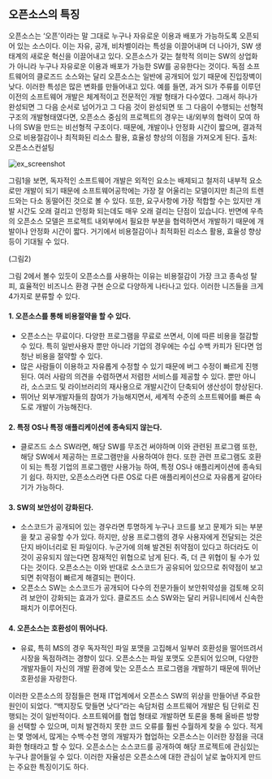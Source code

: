 ## 오픈소스의 특징

오픈소스는 ‘오픈’이라는 말 그대로 누구나 자유로운 이용과 배포가 가능하도록 오픈되어 있는 소스이다. 이는 자유, 공개, 비차별이라는 특성을 이끌어내며 더 나아가, SW 생태계의 새로운 혁신을 이끌어내고 있다. 오픈소스가 갖는 철학적 의미는 SW의 상업화가 아니라 누구나 자유로운 이용과 배포가 가능한 SW를 공유한다는 것이다. 독점 소프트웨어의 클로즈드 소스와는 달리 오픈소스는 일반에 공개되어 있기 때문에 진입장벽이 낮다. 이러한 특성은 많은 변화를 만들어내고 있다. 예를 들면, 과거 SI가 주류를 이루던 이전의 소프트웨어 개발은 체계적이고 전문적인 개발 형태가 다수였다. 그래서 하나가 완성되면 그 다음 순서로 넘어가고 그 다음 것이 완성되면 또 그 다음이 수행되는 선형적 구조의 개발형태였다면, 오픈소스 중심의 프로젝트의 경우는 내/외부의 협력이 모여 하나의 SW을 만드는 비선형적 구조이다. 때문에, 개발이나 안정화 시간이 짧으며, 결과적으로 비용절감이나 최적화된 리소스 활용, 효율성 향상의 이점을 가져오게 된다.
출처: 오픈소스컨설팅

![ex_screenshot](./images/images_1.jpg)

그림1을 보면, 독자적인 소프트웨어 개발은 외적인 요소는 배제되고 철저히 내부적 요소로만 개발이 되기 때문에 소프트웨어공학에는 가장 잘 어울리는 모델이지만 최근의 트렌드와는 다소 동떨어진 것으로 볼 수 있다. 또한, 요구사항에 가장 적합할 수는 있지만 개발 시간도 오래 걸리고 안정화 되는데도 매우 오래 걸리는 단점이 있습니다. 반면에 우측의 오픈소스 모델은 프로젝트 내외부에서 필요한 부분을 협력하면서 개발하기 때문에 개발이나 안정화 시간이 짧다. 거기에서 비용절감이나 최적화된 리소스 활용, 효율성 향상 등이 기대될 수 있다.

(그림2)

그림 2에서 볼수 있듯이 오픈소스를 사용하는 이유는 비용절감이 가장 크고 종속성 탈피, 효율적인 비즈니스 환경 구현 순으로 다양하게 나타나고 있다. 이러한 니즈들을 크게 4가지로 분류할 수 있다.

#### 1. 오픈소스를 통해 비용절약을 할 수 있다.
- 오픈소스는 무료이다. 다양한 프로그램을 무료로 쓰면서, 이에 따른 비용을 절감할 수 있다. 특히 일반사용자 뿐만 아니라 기업의 경우에는 수십 수백 카피가 된다면 엄청난 비용을 절약할 수 있다.
- 많은 사람들이 이용하고 자유롭게 수정할 수 있기 때문에 버그 수정이 빠르게 진행된다. 여러 사람의 의견을 수렴하면서 저렴한 서비스를 제공할 수 있다. 뿐만 아니라, 소스코드 및 라이브러리의 재사용으로 개발시간이 단축되어 생산성이 향상된다.
- 뛰어난 외부개발자들의 참여가 가능해지면서, 세계적 수준의 소프트웨어를 빠른 속도로 개발이 가능해진다.

#### 2. 특정 OS나 특정 애플리케이션에 종속되지 않는다.
- 클로즈드 소스 SW라면, 해당 SW를 무조건 써야하며 이와 관련된 프로그램 또한, 해당 SW에서 제공하는 프로그램만을 사용하여야 한다. 또한 관련 프로그램도 호환이 되는 특정 기업의 프로그램만 사용가능 하여, 특정 OS나 애플리케이션에 종속되기 쉽다. 하지만, 오픈소스라면 다른 OS로 다른 애플리케이션으로 자유롭게 갈아타기가 가능하다.

#### 3. SW의 보안성이 강화된다.
- 소스코드가 공개되어 있는 경우라면 투명하게 누구나 코드를 보고 문제가 되는 부분을 찾고 공유할 수가 있다. 하지만, 상용 프로그램의 경우 사용자에게 전달되는 것은 단지 바이너리로 된 파일이다. 누군가에 의해 발견된 취약점이 있다고 하더라도 이것이 공유되지 않는다면 잠재적인 위협으로 남게 된다. 즉, 더 큰 위협이 될 수가 있다는 것이다. 오픈소스는 이와 반대로 소스코드가 공유되어 있으므로 취약점이 보고되면 취약점이 빠르게 해결되는 편이다.
- 오픈소스 SW는 소스코드가 공개되어 다수의 전문가들이 보안취약성을 검토해 오히려 보안이 강화되는 효과가 있다. 클로즈드 소스 SW와는 달리 커뮤니티에서 신속한 패치가 이루어진다. 

#### 4. 오픈소스는 호환성이 뛰어나다.
- 유료, 특히 MS의 경우 독자적인 파일 포맷을 고집해서 일부러 호환성을 떨어뜨려서 시장을 독점하려는 경향이 있다. 오픈소스는 파일 포맷도 오픈되어 있으며, 다양한 개발자들이 자신의 개발 환경에 맞는 오픈소스 프로그램을 개발하기 때문에 뛰어난 호환성을 자랑한다.

이러한 오픈소스의 장점들은 현재 IT업계에서 오픈소스 SW의 위상을 만들어낸 주요한 원인이 되었다. “백지장도 맞들면 낫다”라는 속담처럼 소프트웨어 개발은 팀 단위로 진행되는 것이 일반적이다. 소프트웨어를 협업 형태로 개발하면 토론을 통해 올바른 방향을 선택할 수 있으며, 미처 발견하지 못한 코드 오류를 훨씬 수월하게 찾을 수 있다. 적게는 몇 명에서, 많게는 수백·수천 명의 개발자가 협업하는 오픈소스는 이러한 장점을 극대화한 형태라고 할 수 있다. 오픈소스는 소스코드를 공개하여 해당 프로젝트에 관심있는 누구나 끌어들일 수 있다. 이러한 자율성은 오픈소스에 대한 관심이 날로 높아지게 만드는 주요한 특징이기도 하다.

